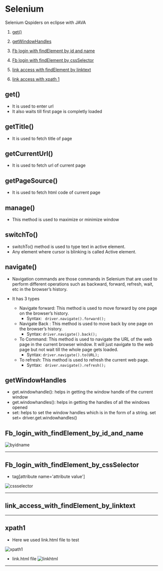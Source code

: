 # Selenium
Selenium Qspiders on eclipse with JAVA

1.  [get()](#get())




1.  [getWindowHandles](#getWindowHandles)

1.  [Fb login with findElement by id and name](#Fb_login_with_findElement_by_id_and_name)
2.  [Fb login with findElement by cssSelector](#Fb_login_with_findElement_by_cssSelector)
3.  [link access with findElement by linktext](#link_access_with_findElement_by_linktext)
3.  [link access with xpath 1](#xpath1)


## get()
- It is used to enter url
- It also waits till first page is completly loaded

## getTitle()
- It is used to fetch title of page

## getCurrentUrl()
- It is used to fetch url of current page

## getPageSource()
- It is used to fetch html code of current page

## manage()
- This method is used to maximize or minimize window

## switchTo()
- switchTo() method is used to type text in active element.
- Any element where cursor is blinking is called Active element.


## navigate()
- Navigation commands are those commands in Selenium that are used to perform different operations such as backward, forward, refresh, wait, etc in the browser’s history.
- It has 3 types

   - Navigate forward: This method is used to move forward by one page on the browser’s history.
        * Syntax:
      ` driver.navigate().forward();`
   - Navigate Back :  This method is used to move back by one page on the browser’s history. 
        * Syntax:
        `driver.navigate().back();`
   - To Command:  This method is used to navigate the URL of the web page in the current browser window. It will just navigate to the web page but not wait till the whole page gets loaded.
        * Syntax: 
        `driver.navigate().to(URL);`
   - To refresh: This method is used to refresh the current web page.
        * Syntax:
       ` driver.navigate().refresh();`



## getWindowHandles

- get.windowhandle(): helps in getting the window handle of the current window
- get.windowhandles(): helps in getting the handles of all the windows opened
- set: helps to set the window handles which is in the form of a string.  set<string> set= driver.get.windowhandles()

## Fb_login_with_findElement_by_id_and_name

![byidname](https://user-images.githubusercontent.com/88243315/183301543-461357b2-a43c-4cac-b1e8-b26280feb44c.png)


********************************************************
## Fb_login_with_findElement_by_cssSelector
- tag[attribute name='attribute value']

![cssselector](https://user-images.githubusercontent.com/88243315/183301536-42550764-13a1-45dc-aafd-32a8a36e79dc.png)


***************************************************************

## link_access_with_findElement_by_linktext




***************************************************************


## xpath1
- Here we used link.html file to test

![xpath1](https://user-images.githubusercontent.com/88243315/183301525-5aba36e7-e525-452d-b421-6cc29890ab55.png)

- link.html file
![linkhtml](https://user-images.githubusercontent.com/88243315/183301642-8c39b684-cfa0-42fe-b463-5263d93c4d9f.png)

***************************************************************

